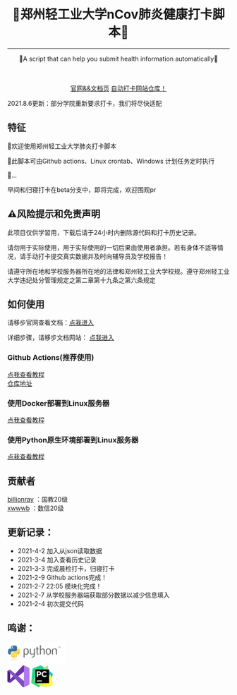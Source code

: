 <!-- div align=center><img style="width: 60%;" src="./images/title.png"></div>-->
<h1 align="center">🎉郑州轻工业大学nCov肺炎健康打卡脚本🎉</h1>
<hr />
<p align="center">🍺A script that can help you submit health information automatically🍺</p>
<div align="center">
<img src="https://img.shields.io/badge/Python-3.7-brightgreen" alt="">
<img src="https://img.shields.io/badge/Chrome-v88-green" alt="">
<a target="_blank" href="https://daka.xwwwb.com"><img src="https://img.shields.io/badge/Docs-latest-blueviolet" alt=""></a>
</div>
<br />
<div align="center"><a target="_blank" href="https://daka.xwwwb.com">官网&&文档页</a> 
<a target="_blank" href="https://github.com/xwwwb/ZzuliDakaWeb">自动打卡网站仓库！</a></div>

2021.8.6更新：部分学院重新要求打卡，我们将尽快适配

<h2>特征</h2>
<p>👏欢迎使用郑州轻工业大学肺炎打卡脚本</p>
<p>🎨此脚本可由Github actions、Linux crontab、Windows 计划任务定时执行</p>
<p>🍔...</p>
<p>早间和归寝打卡在beta分支中，即将完成，欢迎围观pr</p>

<h2>⚠风险提示和免责声明</h2>
此项目仅供学習用，下载后请于24小时内删除源代码和打卡历史记录。

请勿用于实际使用，用于实际使用的一切后果由使用者承担。若有身体不适等情况，请手动打卡提交真实数据并及时向辅导员及学校报告！

请遵守所在地和学校服务器所在地的法律和郑州轻工业大学校规。遵守郑州轻工业大学违纪处分管理规定之第二章第十九条之第六条规定
<h2>如何使用</h2>
请移步官网查看文档：<a target="_blank" href="https://daka.xwwwb.com">点我进入</a>

详细步骤，请移步文档网站： <a target="_blank" href="https://daka.xwwwb.com/#/local">点我进入</a>
</p>
<h3>Github Actions(推荐使用)</h3>
 <a target="_blank" href="https://daka.xwwwb.com/#/ga">点我查看教程</a><br />
 <a target="_blank" href="https://github.com/billionray/ZZULI-healthreport-actions">仓库地址</a>
<h3>使用Docker部署到Linux服务器</h3>
 <a target="_blank" href="https://daka.xwwwb.com/#/docker">点我查看教程</a>
<h3>使用Python原生环境部署到Linux服务器</h3>
 <a target="_blank" href="https://daka.xwwwb.com/#/linux">点我查看教程</a>
<h2>贡献者</h2>

 [billionray](https://github.com/billionray) ：国教20级  
 [xwwwb](https://github.com/xwwwb) ：数信20级
 
<h2>更新记录：</h2>
<ul>
<li>2021-4-2 加入从json读取数据</li>
<li>2021-3-4 加入查看历史记录</li>
<li>2021-3-3 完成晨检打卡，归寝打卡</li>
<li>2021-2-9 Github actions完成！</li>
<li>2021-2-7 22:05 模块化完成！</li>
<li>2021-2-7 从学校服务器端获取部分数据以减少信息填入</li>
<li>2021-2-4 初次提交代码</li>
</ul>
<h2>鸣谢：</h2>
<a href="https://www.python.org/"><img src="./images/python.png" alt="" height="50px"></a><br />
<a href="https://visualstudio.microsoft.com/zh-hans/vs/"><img src="./images/vs.png" alt="" height="50px"></a>
<a href="https://www.jetbrains.com/zh-cn/pycharm/"><img src="./images/icon-pycharm.png" alt="" height="50px"></a><br />
